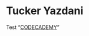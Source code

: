 <h1> Tucker Yazdani </h1>
<body> Test </body>
“<a href=”https://www.codecademy.com”>CODECADEMY</a>”

